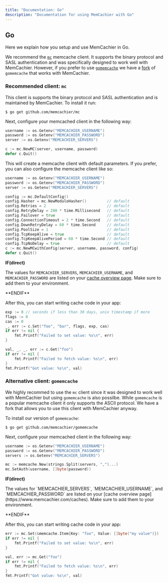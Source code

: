```yaml
---
title: "Documentation: Go"
description: "Documentation for using MemCachier with Go"
---
```


## Go

Here we explain how you setup and use MemCachier in Go.

We recommend the [`mc`](https://github.com/memcachier/mc) memcache client. It
supports the binary protocol and SASL authentication and was specifically
designed to work well with MemCachier.
However, if you prefer to use [`gomemcache`](https://github.com/bradfitz/gomemcache)
we have a [fork](https://github.com/memcachier/mc) of `gomemcache` that works
with MemCachier.

### Recommended client: `mc`

This client is supports the binary protocol and SASL authentication and is
maintained by MemCachier. To install it run:

```term
$ go get github.com/memcachier/mc
```

Next, configure your memcached client in the following way:

```go
username := os.Getenv("MEMCACHIER_USERNAME")
password := os.Getenv("MEMCACHIER_PASSWORD")
server := os.Getenv("MEMCACHIER_SERVERS")

c := mc.NewMC(server, username, password)
defer c.Quit()
```

This will create a memcache client with default parameters. If you prefer, you
can also configure the memcache client like so:

```go
username := os.Getenv("MEMCACHIER_USERNAME")
password := os.Getenv("MEMCACHIER_PASSWORD")
server := os.Getenv("MEMCACHIER_SERVERS")

config := mc.DefaultConfig()
config.Hasher = mc.NewModuloHasher()         // default
config.Retries = 2                           // default
config.RetryDelay = 200 * time.Millisecond   // default
config.Failover = true                       // default
config.ConnectionTimeout = 2 * time.Second   // default
config.DownRetryDelay = 60 * time.Second     // default
config.PoolSize = 1                          // default
config.TcpKeepAlive = true                   // default
config.TcpKeepAlivePeriod = 60 * time.Second // default
config.TcpNoDelay = true                     // default
c := mc.NewMCwithConfig(server, username, password, config)
defer c.Quit()
```

**IF(direct)**
<p class="alert alert-info">
The values for <code>MEMCACHIER_SERVERS</code>, <code>MEMCACHIER_USERNAME</code>, and
<code>MEMCACHIER_PASSWORD</code> are listed on your
<a href="https://www.memcachier.com/caches">cache overview page</a>. Make sure to add them
to your environment.
</p>
**ENDIF**

After this, you can start writing cache code in your app:

```go
exp := 0 // seconds if less than 30 days, unix timestamp if more
flags := 0
cas := 0
_, err := c.Set("foo", "bar", flags, exp, cas)
if err != nil {
	fmt.Printf("Failed to set value: %s\n", err)
}

val, _, _, err := c.Get("foo")
if err != nil {
	fmt.Printf("Failed to fetch value: %s\n", err)
}
fmt.Printf("Got value: %s\n", val)
```

### Alternative client: `gomemcache`

We highly recommed to use the `mc` client since it was designed to work well
with MemCachier but using `gomemcache` is also possilbe. While `gomemcache` is
a popular memcache client it only supports the ASCII protocol. We have a fork
that allows you to use this client with MemCachier anyway.

To install our version of `gomemcache`:

```term
$ go get github.com/memcachier/gomemcache
```

Next, configure your memcached client in the following way:

```go
username := os.Getenv("MEMCACHIER_USERNAME")
password := os.Getenv("MEMCACHIER_PASSWORD")
servers := os.Getenv("MEMCACHIER_SERVERS")

mc := memcache.New(strings.Split(servers, ",")...)
mc.SetAuth(username, []byte(password))
```

**IF(direct)**
<p class="alert alert-info">
The values for `MEMCACHIER_SERVERS`, `MEMCACHIER_USERNAME`, and
`MEMCACHIER_PASSWORD` are listed on your
[cache overview page](https://www.memcachier.com/caches). Make sure to add them
to your environment.
</p>
**ENDIF**

After this, you can start writing cache code in your app:

```go
err := mc.Set(&memcache.Item{Key: "foo", Value: []byte("my value")})
if err != nil {
	fmt.Printf("Failed to set value: %s\n", err)
}

val, err := mc.Get("foo")
if err != nil {
	fmt.Printf("Failed to fetch value: %s\n", err)
}
fmt.Printf("Got value: %s\n", val)
```
